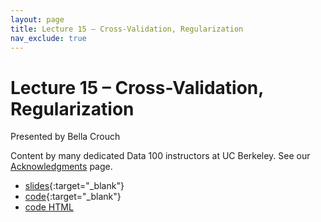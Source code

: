 ```yaml
---
layout: page
title: Lecture 15 – Cross-Validation, Regularization
nav_exclude: true
---
```


# Lecture 15 – Cross-Validation, Regularization

Presented by Bella Crouch

Content by many dedicated Data 100 instructors at UC Berkeley. See our [Acknowledgments](../../acks) page.

- [slides](https://docs.google.com/presentation/d/1SAwJ-qy6nNOgr3sHeY1Efe9hG8lhP2CZeP7moL5Bu4s/edit?usp=sharing){:target="_blank"}
- [code](http://data100-jl4.datahub.berkeley.edu/hub/user-redirect/git-pull?repo=https%3A%2F%2Fgithub.com%2FDS-100%2Fsu23-materials&branch=main&urlpath=lab%2Ftree%2Fsu23-materials%2Flec%2Flec15%2Flec15.ipynb){:target="_blank"}
- [code HTML](../../resources/assets/lectures/lec15/lec15.html)
